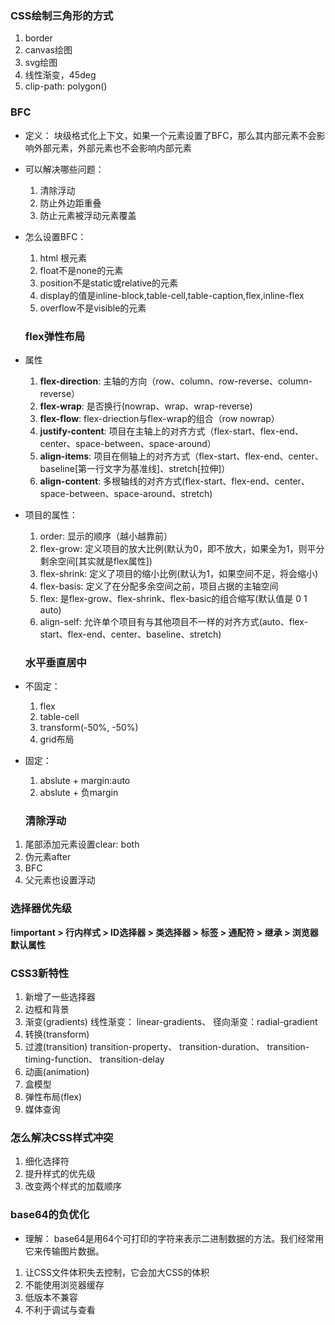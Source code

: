 ### CSS绘制三角形的方式 ###
1. border
2. canvas绘图
3. svg绘图
4. 线性渐变，45deg
5. clip-path: polygon()


### BFC ###
- 定义： 块级格式化上下文，如果一个元素设置了BFC，那么其内部元素不会影响外部元素，外部元素也不会影响内部元素
- 可以解决哪些问题：
  1. 清除浮动
  2. 防止外边距重叠
  3. 防止元素被浮动元素覆盖
- 怎么设置BFC：
  1. html 根元素
  2. float不是none的元素
  3. position不是static或relative的元素
  4. display的值是inline-block,table-cell,table-caption,flex,inline-flex
  5. overflow不是visible的元素


  ### flex弹性布局 ###
- 属性
  1. **flex-direction**: 主轴的方向（row、column、row-reverse、column-reverse）
  2. **flex-wrap**: 是否换行(nowrap、wrap、wrap-reverse)
  3. **flex-flow**: flex-driection与flex-wrap的组合（row nowrap）
  4. **justify-content**: 项目在主轴上的对齐方式（flex-start、flex-end、center、space-between、space-around）
  5. **align-items**: 项目在侧轴上的对齐方式（flex-start、flex-end、center、baseline[第一行文字为基准线]、stretch[拉伸]）
  6. **align-content**: 多根轴线的对齐方式(flex-start、flex-end、center、space-between、space-around、stretch)
- 项目的属性：
  1. order: 显示的顺序（越小越靠前）
  2. flex-grow: 定义项目的放大比例(默认为0，即不放大，如果全为1，则平分剩余空间[其实就是flex属性])
  3. flex-shrink: 定义了项目的缩小比例(默认为1，如果空间不足，将会缩小)
  4. flex-basis: 定义了在分配多余空间之前，项目占据的主轴空间
  5. flex: 是flex-grow、flex-shrink、flex-basic的组合缩写(默认值是 0 1 auto)
  6. align-self: 允许单个项目有与其他项目不一样的对齐方式(auto、flex-start、flex-end、center、baseline、stretch)


  ### 水平垂直居中 ### 
- 不固定：
  1. flex
  2. table-cell
  3. transform(-50%, -50%)
  4. grid布局
- 固定：
  1. abslute + margin:auto
  2. abslute + 负margin


  ### 清除浮动 ###
1. 尾部添加元素设置clear: both
2. 伪元素after
3. BFC
4. 父元素也设置浮动


### 选择器优先级 ###
**!important > 行内样式 > ID选择器 > 类选择器 > 标签 > 通配符 > 继承 > 浏览器默认属性**


### CSS3新特性 ###
1. 新增了一些选择器
2. 边框和背景
3. 渐变(gradients) 线性渐变： linear-gradients、  径向渐变：radial-gradient
4. 转换(transform)
5. 过渡(transition)  transition-property、 transition-duration、 transition-timing-function、 transition-delay
6. 动画(animation)
7. 盒模型
8. 弹性布局(flex)
9. 媒体查询


### 怎么解决CSS样式冲突 ###
1. 细化选择符
2. 提升样式的优先级
3. 改变两个样式的加载顺序


### base64的负优化 ###
- 理解： base64是用64个可打印的字符来表示二进制数据的方法。我们经常用它来传输图片数据。
1. 让CSS文件体积失去控制，它会加大CSS的体积
2. 不能使用浏览器缓存
3. 低版本不兼容
4. 不利于调试与查看